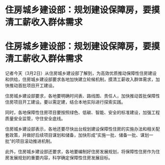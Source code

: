 # 住房城乡建设部：规划建设保障房，要摸清工薪收入群体需求

# 住房城乡建设部：规划建设保障房，要摸清工薪收入群体需求

记者今天（3月2日）从住房城乡建设部了解到，为高效优质推动保障性住房建设和供给，住房城乡建设部要求各地加快建立轮候机制，摸清工薪收入群体需求，加快推动首批项目开工建设。

住房城乡建设部要求，各地要明确时间表、路线图、责任人，加快推动首批保障性住房项目开工建设。要以需定建，结合本地实际进行探索实践。

同时，各地保障性住房项目要按照绿色、低碳、智能、安全的标准建设，加强工程质量安全监管，守住安全底线。

住房城乡建设部表示，各地还要尽快出台规划建设保障性住房的实施办法和相关配套政策，并做好后续项目谋划和储备，加快形成“实施一批、储备一批、谋划一批”的项目滚动推进机制。

此外，住房城乡建设部还要求，各地要编制好住房发展规划，将保障性住房作为住房发展规划的重要内容，科学确定保障性住房发展目标。

